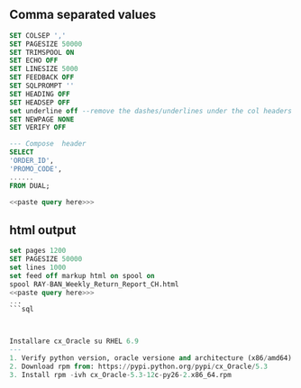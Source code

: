 Comma separated values
---

```sql
SET COLSEP ','
SET PAGESIZE 50000
SET TRIMSPOOL ON
SET ECHO OFF
SET LINESIZE 5000
SET FEEDBACK OFF
SET SQLPROMPT ''
SET HEADING OFF
SET HEADSEP OFF
set underline off --remove the dashes/underlines under the col headers
SET NEWPAGE NONE
SET VERIFY OFF

--- Compose  header
SELECT
'ORDER_ID',
'PROMO_CODE',
......
FROM DUAL;

<<paste query here>>>

```

html output
---

```sql
set pages 1200
SET PAGESIZE 50000
set lines 1000
set feed off markup html on spool on
spool RAY-BAN_Weekly_Return_Report_CH.html
<<paste query here>>>
...
```sql



Installare cx_Oracle su RHEL 6.9
---
1. Verify python version, oracle versione and architecture (x86/amd64)
2. Download rpm from: https://pypi.python.org/pypi/cx_Oracle/5.3
3. Install rpm -ivh cx_Oracle-5.3-12c-py26-2.x86_64.rpm

